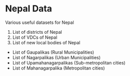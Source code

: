 # Nepal Data
Various useful datasets for Nepal

1. List of districts of Nepal
2. List of VDCs of Nepal
3. List of new local bodies of Nepal
  - List of Gaupalikas (Rural Municipalities)
  - List of Nagarpalikas (Urban Municipalities)
  - List of Upamahanagarpalikas (Sub-metropolitan cities)
  - List of Mahanagarpalika (Metropolitan cities)
